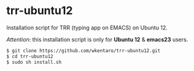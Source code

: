 trr-ubuntu12
============

Installation script for TRR (typing app on EMACS) on Ubuntu 12.

*Attention*: this installation script is only for __Ubuntu 12__ & __emacs23__ users.
```bash
$ git clone https://github.com/wkentaro/trr-ubuntu12.git
$ cd trr-ubuntu12
$ sudo sh install.sh
```
